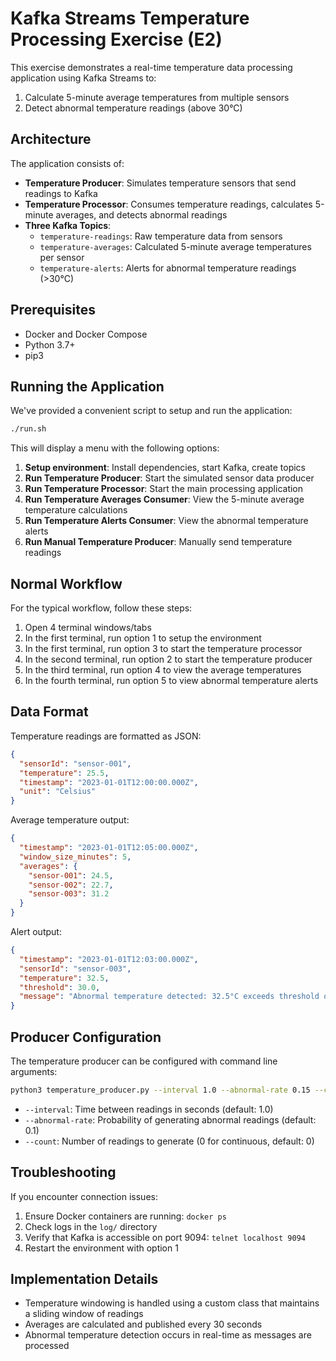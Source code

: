# Kafka Streams Temperature Processing Exercise (E2)

This exercise demonstrates a real-time temperature data processing application using Kafka Streams to:
1. Calculate 5-minute average temperatures from multiple sensors
2. Detect abnormal temperature readings (above 30°C)

## Architecture

The application consists of:

- **Temperature Producer**: Simulates temperature sensors that send readings to Kafka
- **Temperature Processor**: Consumes temperature readings, calculates 5-minute averages, and detects abnormal readings
- **Three Kafka Topics**:
  - `temperature-readings`: Raw temperature data from sensors
  - `temperature-averages`: Calculated 5-minute average temperatures per sensor
  - `temperature-alerts`: Alerts for abnormal temperature readings (>30°C)

## Prerequisites

- Docker and Docker Compose
- Python 3.7+
- pip3

## Running the Application

We've provided a convenient script to setup and run the application:

```bash
./run.sh
```

This will display a menu with the following options:

1. **Setup environment**: Install dependencies, start Kafka, create topics
2. **Run Temperature Producer**: Start the simulated sensor data producer
3. **Run Temperature Processor**: Start the main processing application
4. **Run Temperature Averages Consumer**: View the 5-minute average temperature calculations
5. **Run Temperature Alerts Consumer**: View the abnormal temperature alerts
6. **Run Manual Temperature Producer**: Manually send temperature readings

## Normal Workflow

For the typical workflow, follow these steps:

1. Open 4 terminal windows/tabs
2. In the first terminal, run option 1 to setup the environment
3. In the first terminal, run option 3 to start the temperature processor
4. In the second terminal, run option 2 to start the temperature producer
5. In the third terminal, run option 4 to view the average temperatures
6. In the fourth terminal, run option 5 to view abnormal temperature alerts

## Data Format

Temperature readings are formatted as JSON:

```json
{
  "sensorId": "sensor-001",
  "temperature": 25.5,
  "timestamp": "2023-01-01T12:00:00.000Z",
  "unit": "Celsius"
}
```

Average temperature output:

```json
{
  "timestamp": "2023-01-01T12:05:00.000Z",
  "window_size_minutes": 5,
  "averages": {
    "sensor-001": 24.5,
    "sensor-002": 22.7,
    "sensor-003": 31.2
  }
}
```

Alert output:

```json
{
  "timestamp": "2023-01-01T12:03:00.000Z",
  "sensorId": "sensor-003",
  "temperature": 32.5,
  "threshold": 30.0,
  "message": "Abnormal temperature detected: 32.5°C exceeds threshold of 30.0°C"
}
```

## Producer Configuration

The temperature producer can be configured with command line arguments:

```bash
python3 temperature_producer.py --interval 1.0 --abnormal-rate 0.15 --count 100
```

- `--interval`: Time between readings in seconds (default: 1.0)
- `--abnormal-rate`: Probability of generating abnormal readings (default: 0.1)
- `--count`: Number of readings to generate (0 for continuous, default: 0)

## Troubleshooting

If you encounter connection issues:

1. Ensure Docker containers are running: `docker ps`
2. Check logs in the `log/` directory
3. Verify that Kafka is accessible on port 9094: `telnet localhost 9094`
4. Restart the environment with option 1

## Implementation Details

- Temperature windowing is handled using a custom class that maintains a sliding window of readings
- Averages are calculated and published every 30 seconds
- Abnormal temperature detection occurs in real-time as messages are processed 